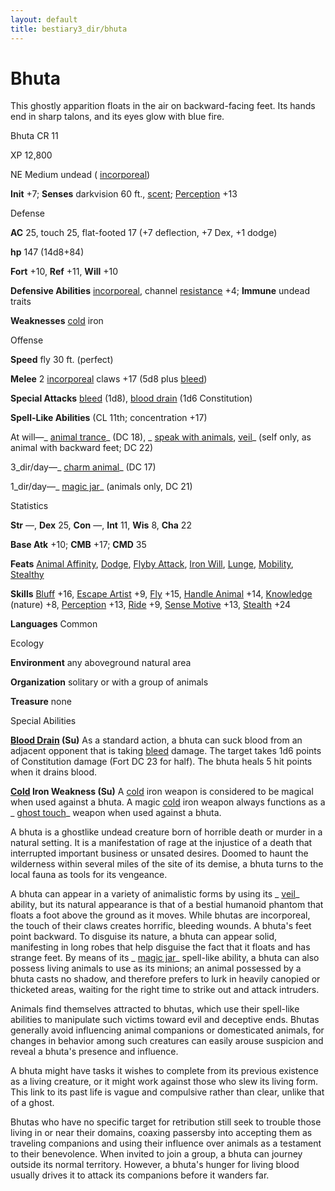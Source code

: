 ```yaml
---
layout: default
title: bestiary3_dir/bhuta
---
```

# Bhuta

This ghostly apparition floats in the air on backward-facing feet. Its hands end in sharp talons, and its eyes glow with blue fire.

Bhuta CR 11

XP 12,800

NE Medium undead ( [incorporeal](monsters_dir/creatureTypes#_incorporeal-subtype))

**Init** +7; **Senses** darkvision 60 ft., [scent](monsters_dir/universalMonsterRules#_scent); [Perception](skills_dir/perception#_perception) +13

Defense

**AC** 25, touch 25, flat-footed 17 (+7 deflection, +7 Dex, +1 dodge)

**hp** 147 (14d8+84)

**Fort** +10, **Ref** +11, **Will** +10

**Defensive Abilities** [incorporeal](monsters_dir/creatureTypes#_incorporeal-subtype), channel [resistance](monsters_dir/universalMonsterRules#_resistance) +4; **Immune** undead traits

**Weaknesses** [cold](monsters_dir/creatureTypes#_cold-subtype) iron

Offense

**Speed** fly 30 ft. (perfect)

**Melee** 2 [incorporeal](monsters_dir/creatureTypes#_incorporeal-subtype) claws +17 (5d8 plus [bleed](monsters_dir/universalMonsterRules#_bleed))

**Special Attacks** [bleed](monsters_dir/universalMonsterRules#_bleed) (1d8), [blood drain](monsters_dir/universalMonsterRules#_blood-drain) (1d6 Constitution)

**Spell-Like Abilities** (CL 11th; concentration +17)

At will—_ [animal trance](spells_dir/animalTrance#_animal-trance)_ (DC 18), _ [speak with animals](spells_dir/speakWithAnimals#_speak-with-animals), [veil](spells_dir/veil#_veil)_ (self only, as animal with backward feet; DC 22)

3_dir/day—_ [charm animal](spells_dir/charmAnimal#_charm-animal)_ (DC 17)

1_dir/day—_ [magic jar](spells_dir/magicJar#_magic-jar)_ (animals only, DC 21)

Statistics

**Str** —, **Dex** 25, **Con** —, **Int** 11, **Wis** 8, **Cha** 22

**Base Atk** +10; **CMB** +17; **CMD** 35

**Feats** [Animal Affinity](feats#_animal-affinity), [Dodge](feats#_dodge), [Flyby Attack](monsters_dir/monsterFeats#_flyby-attack), [Iron Will](feats#_iron-will), [Lunge](feats#_lunge), [Mobility](feats#_mobility), [Stealthy](feats#_stealthy)

**Skills** [Bluff](skills_dir/bluff#_bluff) +16, [Escape Artist](skills_dir/escapeArtist#_escape-artist) +9, [Fly](skills_dir/fly#_fly) +15, [Handle Animal](skills_dir/handleAnimal#_handle-animal) +14, [Knowledge](skills_dir/knowledge#_knowledge) (nature) +8, [Perception](skills_dir/perception#_perception) +13, [Ride](skills_dir/ride#_ride) +9, [Sense Motive](skills_dir/senseMotive#_sense-motive) +13, [Stealth](skills_dir/stealth#_stealth) +24

**Languages** Common

Ecology

**Environment** any aboveground natural area

**Organization** solitary or with a group of animals

**Treasure** none

Special Abilities

**[Blood Drain](monsters_dir/universalMonsterRules#_blood-drain) (Su)** As a standard action, a bhuta can suck blood from an adjacent opponent that is taking [bleed](monsters_dir/universalMonsterRules#_bleed) damage. The target takes 1d6 points of Constitution damage (Fort DC 23 for half). The bhuta heals 5 hit points when it drains blood.

**[Cold](monsters_dir/creatureTypes#_cold-subtype) Iron Weakness (Su)** A [cold](monsters_dir/creatureTypes#_cold-subtype) iron weapon is considered to be magical when used against a bhuta. A magic [cold](monsters_dir/creatureTypes#_cold-subtype) iron weapon always functions as a _ [ghost touch](magicItems_dir/weapons#_weapons-ghost-touch)_ weapon when used against a bhuta.

A bhuta is a ghostlike undead creature born of horrible death or murder in a natural setting. It is a manifestation of rage at the injustice of a death that interrupted important business or unsated desires. Doomed to haunt the wilderness within several miles of the site of its demise, a bhuta turns to the local fauna as tools for its vengeance.

A bhuta can appear in a variety of animalistic forms by using its _ [veil](spells_dir/veil#_veil)_ ability, but its natural appearance is that of a bestial humanoid phantom that floats a foot above the ground as it moves. While bhutas are incorporeal, the touch of their claws creates horrific, bleeding wounds. A bhuta's feet point backward. To disguise its nature, a bhuta can appear solid, manifesting in long robes that help disguise the fact that it floats and has strange feet. By means of its _ [magic jar](spells_dir/magicJar#_magic-jar)_ spell-like ability, a bhuta can also possess living animals to use as its minions; an animal possessed by a bhuta casts no shadow, and therefore prefers to lurk in heavily canopied or thicketed areas, waiting for the right time to strike out and attack intruders.

Animals find themselves attracted to bhutas, which use their spell-like abilities to manipulate such victims toward evil and deceptive ends. Bhutas generally avoid influencing animal companions or domesticated animals, for changes in behavior among such creatures can easily arouse suspicion and reveal a bhuta's presence and influence.

A bhuta might have tasks it wishes to complete from its previous existence as a living creature, or it might work against those who slew its living form. This link to its past life is vague and compulsive rather than clear, unlike that of a ghost.

Bhutas who have no specific target for retribution still seek to trouble those living in or near their domains, coaxing passersby into accepting them as traveling companions and using their influence over animals as a testament to their benevolence. When invited to join a group, a bhuta can journey outside its normal territory. However, a bhuta's hunger for living blood usually drives it to attack its companions before it wanders far.

